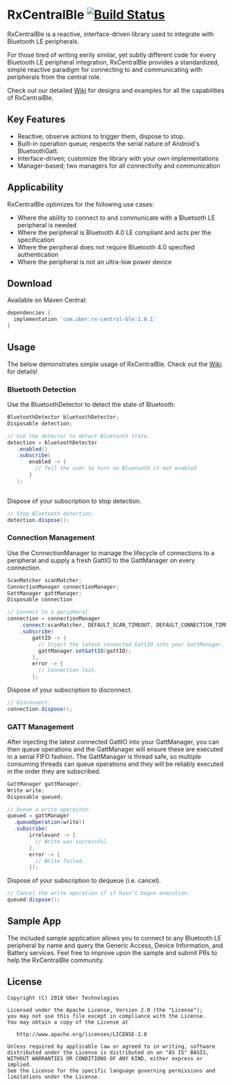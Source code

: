 # RxCentralBle [![Build Status](https://travis-ci.com/uber/RxCentralBle.svg?token=2UrwyXryNMzqEY69Hrhn&branch=master)](https://travis-ci.org/uber/RxCentralBle)

RxCentralBle is a reactive, interface-driven library used to integrate with Bluetooth LE peripherals.   

For those tired of writing eerily similar, yet subtly different code for every Bluetooth LE peripheral integration, RxCentralBle provides a standardized, simple reactive paradigm for connecting to and communicating with peripherals from the central role.

Check out our detailed [Wiki](https://github.com/uber/RxCentralBle/wiki) for designs and examples for all the capabilities of RxCentralBle.

## Key Features

  - Reactive; observe actions to trigger them, dispose to stop. 
  - Built-in operation queue; respects the serial nature of Android's BluetoothGatt.
  - Interface-driven; customize the library with your own implementations
  - Manager-based; two managers for all connectivity and communication

## Applicability

RxCentralBle optimizes for the following use cases:

  - Where the ability to connect to and communicate with a Bluetooth LE peripheral is needed
  - Where the peripheral is Bluetooth 4.0 LE compliant and acts per the specification
  - Where the peripheral does not require Bluetooth 4.0 specified authentication
  - Where the peripheral is not an ultra-low power device

## Download

Available on Maven Central:

```gradle
dependencies {
  implementation 'com.uber:rx-central-ble:1.0.1'
}
```

## Usage

The below demonstrates simple usage of RxCentralBle.  Check out the [Wiki](https://github.com/uber/RxCentralBle/wiki) for details!

### Bluetooth Detection

Use the BluetoothDetector to detect the state of Bluetooth:

```java
BluetoothDetector bluetoothDetector;
Disposable detection;

// Use the detector to detect Bluetooth state.
detection = bluetoothDetector
   .enabled()
   .subscribe(
       enabled -> {
         // Tell the user to turn on Bluetooth if not enabled
       }
   );
   
```

Dispose of your subscription to stop detection.  

```java
// Stop Bluetooth detection.
detection.dispose();
```

### Connection Management

Use the ConnectionManager to manage the lifecycle of connections to a peripheral and supply a fresh GattIO to the GattManager on every connection.

```java
ScanMatcher scanMatcher;
ConnectionManager connectionManager;
GattManager gattManager;
Disposable connection

// Connect to a peripheral.  
connection = connectionManager
    .connect(scanMatcher, DEFAULT_SCAN_TIMEOUT, DEFAULT_CONNECTION_TIMEOUT)
    .subscribe(
        gattIO -> {
          // Inject the latest connected GattIO into your GattManager.
          gattManager.setGattIO(gattIO);
        },
        error -> {
          // Connection lost.
        };
```

Dispose of your subscription to disconnect.  

```java
// Disconnect.
connection.dispose();
```

### GATT Management

After injecting the latest connected GattIO into your GattManager, you can then queue operations and the GattManager will ensure these are executed in a serial FIFO fashion.  The GattManager is thread safe, so multiple consuming threads can queue operations and they will be reliably executed in the order they are subscribed.

```java 
GattManager gattManager;
Write write;
Disposable queued;

// Queue a write operaiton.
queued = gattManager
  .queueOperation(write))
  .subscribe(
       irrelevant -> {
         // Write was successful.
       },
       error -> {
         // Write failed.
       });
```

Dispose of your subscription to dequeue (i.e. cancel).  

```java       
// Cancel the write operation if it hasn't begun execution.
queued.dispose();
```

## Sample App

The included sample application allows you to connect to any Bluetooth LE peripheral by name and query the Generic Access, Device Information, and Battery services.  Feel free to improve upon the sample and submit PRs to help the RxCentralBle community.

## License

    Copyright (C) 2018 Uber Technologies

    Licensed under the Apache License, Version 2.0 (the "License");
    you may not use this file except in compliance with the License.
    You may obtain a copy of the License at

       http://www.apache.org/licenses/LICENSE-2.0

    Unless required by applicable law or agreed to in writing, software
    distributed under the License is distributed on an "AS IS" BASIS,
    WITHOUT WARRANTIES OR CONDITIONS OF ANY KIND, either express or implied.
    See the License for the specific language governing permissions and
    limitations under the License.

